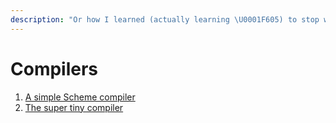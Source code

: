 ```yaml
---
description: "Or how I learned (actually learning \U0001F605) to stop worrying and love computer."
---
```


# Compilers

1. [A simple Scheme compiler](https://icem.folkwang-uni.de/~finnendahl/cm_kurse/doc/schintro/schintro_142.html)
2. [The super tiny compiler](https://github.com/jamiebuilds/the-super-tiny-compiler)

